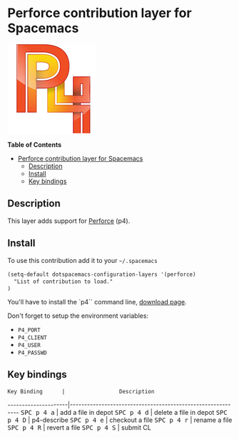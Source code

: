 # Perforce contribution layer for Spacemacs

![logo](img/p4.png)

<!-- markdown-toc start - Don't edit this section. Run M-x markdown-toc/generate-toc again -->
**Table of Contents**

- [Perforce contribution layer for Spacemacs](#perforce-contribution-layer-for-spacemacs)
    - [Description](#description)
    - [Install](#install)
    - [Key bindings](#key-bindings)

<!-- markdown-toc end -->

## Description

This layer adds support for [Perforce][] (p4).

## Install

To use this contribution add it to your `~/.spacemacs`

```elisp
(setq-default dotspacemacs-configuration-layers '(perforce)
  "List of contribution to load."
)
```

You'll have to install the `p4`` command line, [download page][].

Don't forget to setup the environment variables:
- `P4_PORT`
- `P4_CLIENT`
- `P4_USER`
- `P4_PASSWD`

## Key bindings

    Key Binding      |                 Description
---------------------|------------------------------------------------------------
<kbd>SPC p 4 a</kbd> | add a file in depot
<kbd>SPC p 4 d</kbd> | delete a file in depot
<kbd>SPC p 4 D</kbd> | p4-describe
<kbd>SPC p 4 e</kbd> | checkout a file
<kbd>SPC p 4 r</kbd> | rename a file
<kbd>SPC p 4 R</kbd> | revert a file
<kbd>SPC p 4 S</kbd> | submit CL

[Perforce]: http://www.perforce.com/
[download page]: http://www.perforce.com/downloads
